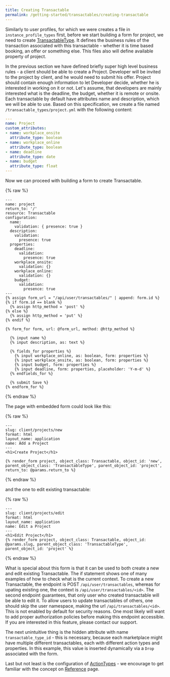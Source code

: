 ```yaml
---
title: Creating Transactable
permalink: /getting-started/transactables/creating-transactable
---
```

Similarly to user profiles, for which we were creates a file in `instance_profile_types` first, before we start building a form for project, we need to create [TransactableType](/reference/transactable-type). It defines the business rules of the transaction associated with this transactable - whether it is time based booking, an offer or something else. This files also will define available property of project.

In the previous section we have defined briefly super high level business rules - a client should be able to create a Project. Developer will be invited to the project by client, and he would need to submit his offer. Project should contain enough information to let Developer decide, whether he is interested in working on it or not. Let's assume, that developers are mainly interested what is the deadline, the budget, whether it is remote or onsite. Each transactable by default have attributes name and description, which we will be able to use. Based on this specification, we create a file named `/transactable_types/project.yml` with the following content:

```yaml
---
name: Project
custom_attributes:
- name: workplace_onsite
  attribute_type: boolean
- name: workplace_online
  attribute_type: boolean
- name: deadline
  attribute_type: date
- name: budget
  attribute_type: float
---
```
Now we can proceed with building a form to create Transactable.

{% raw %}
```liquid
---
name: project
return_to: '/'
resource: Transactable
configuration:
  name:
    validation: { presence: true }
  description:
    validation:
      presence: true
  properties:
    deadline:
      validation:
        presence: true
    workplace_onsite:
      validation: {}
    workplace_online:
      validation: {}
    budget:
      validation:
        presence: true
---
{% assign form_url = "/api/user/transactables/" | append: form.id %}
{% if form.id == blank %}
  {% assign http_method = 'post' %}
{% else %}
  {% assign http_method = 'put' %}
{% endif %}

{% form_for form, url: @form_url, method: @http_method %}

  {% input name %}
  {% input description, as: text %}

  {% fields_for properties %}
    {% input workplace_online, as: boolean, form: properties %}
    {% input workplace_onsite, as: boolean, form: properties %}
    {% input budget, form: properties %}
    {% input deadline, form: properties, placeholder: 'Y-m-d' %}
  {% endfields_for %}

  {% submit Save %}
{% endform_for %}
```
{% endraw %}

The page with embedded form could look like this:

{% raw %}
```liquid
---
slug: client/projects/new
format: html
layout_name: application
name: Add a Project
---
<h1>Create Project</h1>

{% render_form project, object_class: Transactable, object_id: 'new', parent_object_class: 'TransactableType', parent_object_id: 'project', return_to: @params.return_to %}
```
{% endraw %}

and the one to edit existing transactable:

{% raw %}
```liquid
---
slug: client/projects/edit
format: html
layout_name: application
name: Edit a Project
---
<h1>Edit Project</h1>
{% render_form project, object_class: Transactable, object_id: @params.slug, parent_object_class: 'TransactableType', parent_object_id: 'project' %}
```
{% endraw %}


What is special about this form is that it can be used to both create a new and edit existing Transactable. The if statement shows one of many examples of how to check what is the current context. To create a new Transactable, the endpoint is POST `/api/user/transactables`, whereas for upating existing one, the context is `/api/user/transactables/<id>`. The second endpoint guarantees, that only user who created transactable will be able to edit it. To allow users to update transactables of others, one should skip the user namespace, making the url `/api/transactables/<id>`. This is not enabled by default for security reasons. One most likely will want to add proper authorization policies before making this endpoint accessible. If you are interested in this feature, please contact our support.

The next unintuitive thing is the hidden attribute with name `transactable_type_id` - this is necessary, because each marketplace might have multiple different transactables, each with different action types and properties. In this example, this value is inserted dynamically via a `Drop` associated with the form.

Last but not least is the configuration of [ActionTypes](/reference/action-types) - we encourage to get familiar with the concept on [Reference](/reference) page.
